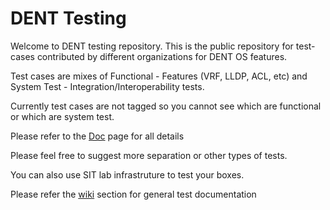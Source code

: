 # DENT Testing

Welcome to DENT testing repository. This is the public repository for test-cases contributed by different organizations for DENT OS features.

Test cases are mixes of Functional - Features (VRF, LLDP, ACL, etc) and System Test - Integration/Interoperability tests.

Currently test cases are not tagged so you cannot see which are functional or which are system test.

Please refer to the [Doc](https://github.com/dentproject/testing/tree/master/docs) page for all details

Please feel free to suggest more separation or other types of tests.

You can also use SIT lab infrastruture to test your boxes.

Please refer the [wiki](https://github.com/dentproject/testing/wiki) section for general test documentation
